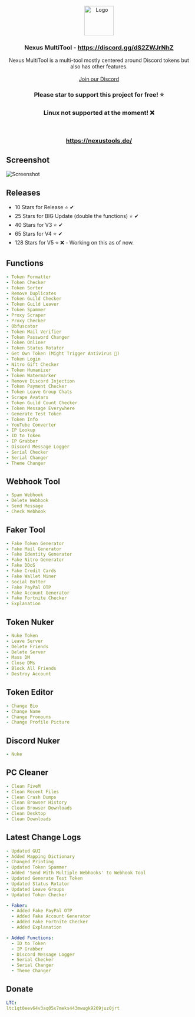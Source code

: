<p align="center">
  <a href="https://github.com/VatosV2/Nexus-MultiTool">
    <img src="https://cdn.discordapp.com/attachments/1209895707675205653/1209919950689411092/RmDJt7xVhNFTA6yvy3EWfsTbki45EeI67K93h75F_1.png?ex=6682ec43&is=66819ac3&hm=4809b150641e60e6068a3253a3074aac491f3783021a9e858b7d5bbf4698e101&" alt="Logo" width="80" height="80">
  </a>

  <h3 align="center">Nexus MultiTool - <a href="https://discord.gg/dS2ZWJrNhZ">https://discord.gg/dS2ZWJrNhZ</a></h3>

  <p align="center">
    Nexus MultiTool is a multi-tool mostly centered around Discord tokens but also has other features.
    <br/>
    <br/>
    <a href="https://discord.gg/dS2ZWJrNhZ">Join our Discord</a>
  </p>
</p>

<h3 align="center">Please star to support this project for free! ⭐</h3>
<h3 align="center">Linux not supported at the moment! ❌</h3>
<br/>
<h3 align="center"><a href="https://nexustools.de/">https://nexustools.de/</a></h3>

## Screenshot
![Screenshot](https://repository-images.githubusercontent.com/765915896/684b1822-40f8-4dc3-972c-f706e56e9243)

## Releases
- 10 Stars for Release ⭐ ✔
- 25 Stars for BIG Update (double the functions) ⭐ ✔
- 40 Stars for V3 ⭐️ ✔
- 65 Stars for V4 ⭐️ ✔
- 128 Stars for V5 ⭐️ ❌ - Working on this as of now.

## Functions
```yaml
- Token Formatter
- Token Checker
- Token Sorter
- Remove Duplicates
- Token Guild Checker
- Token Guild Leaver
- Token Spammer
- Proxy Scraper
- Proxy Checker
- Obfuscator 
- Token Mail Verifier
- Token Password Changer
- Token Onliner
- Token Status Rotator
- Get Own Token (Might Trigger Antivirus 🔴)
- Token Login
- Nitro Gift Checker
- Token Humanizer
- Token Watermarker
- Remove Discord Injection
- Token Payment Checker
- Token Leave Group Chats
- Scrape Avatars
- Token Guild Count Checker
- Token Message Everywhere
- Generate Test Token
- Token Info
- YouTube Converter
- IP Lookup
- ID to Token
- IP Grabber
- Discord Message Logger
- Serial Checker
- Serial Changer
- Theme Changer
```

## Webhook Tool
```yaml
- Spam Webhook
- Delete Webhook
- Send Message
- Check Webhook
```

## Faker Tool
```yaml
- Fake Token Generator
- Fake Mail Generator
- Fake Identity Generator
- Fake Nitro Generator
- Fake DDoS
- Fake Credit Cards
- Fake Wallet Miner
- Social Botter
- Fake PayPal OTP
- Fake Account Generator
- Fake Fortnite Checker
- Explanation
```

## Token Nuker
```yaml
- Nuke Token
- Leave Server
- Delete Friends
- Delete Server
- Mass DM
- Close DMs
- Block All Friends
- Destroy Account
```

## Token Editor
```yaml
- Change Bio
- Change Name
- Change Pronouns
- Change Profile Picture
```

## Discord Nuker
```yaml
- Nuke
```

## PC Cleaner
```yaml
- Clean FiveM
- Clean Recent Files
- Clean Crash Dumps
- Clean Browser History
- Clean Browser Downloads
- Clean Desktop
- Clean Downloads
```

## Latest Change Logs
```yaml
- Updated GUI
- Added Mapping Dictionary
- Changed Printing
- Updated Token Spammer
- Added 'Send With Multiple Webhooks' to Webhook Tool
- Updated Generate Test Token
- Updated Status Rotator
- Updated Leave Groups
- Updated Token Checker

- Faker:
  - Added Fake PayPal OTP
  - Added Fake Account Generator
  - Added Fake Fortnite Checker
  - Added Explanation

- Added Functions:
  - ID to Token
  - IP Grabber
  - Discord Message Logger
  - Serial Checker
  - Serial Changer
  - Theme Changer
```

## Donate
```yaml
LTC:
ltc1qt0eev64v3aq05x7meks443mwugk9269juz0jrt
```
